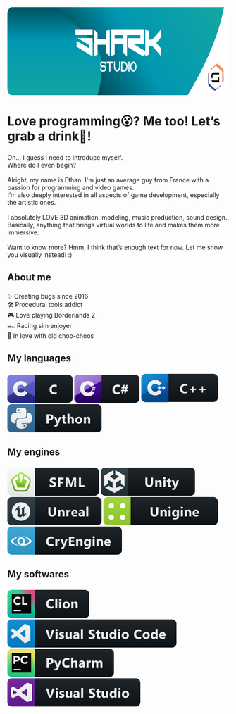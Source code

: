 <div align="center">
  <img height="200" src="resources/banner.png"/>
</div>

###

<h1 align="left">Love programming😮​? Me too! Let’s grab a drink🍻​!</h1>

###

<p align="left">Oh... I guess I need to introduce myself.<br>Where do I even begin?<br><br>Alright, my name is Ethan. I'm just an average guy from France with a passion for programming and video games.<br>I’m also deeply interested in all aspects of game development, especially the artistic ones.<br><br>I absolutely LOVE 3D animation, modeling, music production, sound design..<br>Basically, anything that brings virtual worlds to life and makes them more immersive.<br><br>Want to know more? Hmm, I think that’s enough text for now. Let me show you visually instead! :)</p>

###

<h2 align="left">About me</h2>

###

<p align="left">✨ Creating bugs since 2016<br>🛠️​ Procedural tools addict<br>🎮​ Love playing Borderlands 2<br>🏎️​ Racing sim enjoyer<br>🚂​ In love with old choo-choos</p>

###

<h2 align="left">My languages</h2>

###

<p align="left">
  <a href="#"><img src="resources/badges/c.svg" alt="c badge" style="vertical-align:top margin:6px 4px"></a>
  <a href="#"><img src="resources/badges/csharp.svg" alt="chsarp badge" style="vertical-align:top margin:6px 4px"></a>
  <a href="#"><img src="resources/badges/c++.svg" alt="c++ badge" style="vertical-align:top margin:6px 4px"></a>
  <a href="#"><img src="resources/badges/python.svg" alt="python badge" style="vertical-align:top margin:6px 4px"></a>
</p>

###

<h2 align="left">My engines</h2>

###

<p align="left">
  <a href="#"><img src="resources/badges/sfml.svg" alt="sfml badge" style="vertical-align:top margin:6px 4px"></a>
  <a href="#"><img src="resources/badges/unity.svg" alt="unity badge" style="vertical-align:top margin:6px 4px"></a>
  <a href="#"><img src="resources/badges/unreal.svg" alt="unreal badge" style="vertical-align:top margin:6px 4px"></a>
  <a href="#"><img src="resources/badges/unigine.svg" alt="unigine badge" style="vertical-align:top margin:6px 4px"></a>
  <a href="#"><img src="resources/badges/cry-engine.svg" alt="cryengine badge" style="vertical-align:top margin:6px 4px"></a>
</p>

###

<h2 align="left">My softwares</h2>

###

<p align="left">
  <a href="#"><img src="resources/badges/clion.svg" alt="clion badge" style="vertical-align:top margin:6px 4px"></a>
  <a href="#"><img src="resources/badges/vscode.svg" alt="vscode badge" style="vertical-align:top margin:6px 4px"></a>
  <a href="#"><img src="resources/badges/pycharm.svg" alt="pycharm badge" style="vertical-align:top margin:6px 4px"></a>
  <a href="#"><img src="resources/badges/visualstudio.svg" alt="visualstudio badge" style="vertical-align:top margin:6px 4px"></a>
</p>
